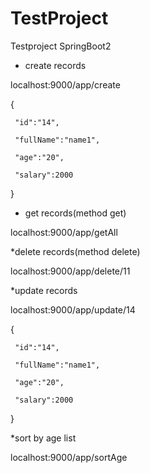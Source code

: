 # TestProject
Testproject SpringBoot2



* create records

localhost:9000/app/create



{

	 "id":"14",

	 "fullName":"name1",

	 "age":"20",

	 "salary":2000

	

}

* get records(method get)

localhost:9000/app/getAll



*delete records(method delete)



localhost:9000/app/delete/11

*update records

localhost:9000/app/update/14

{

	 "id":"14",

	 "fullName":"name1",

	 "age":"20",

	 "salary":2000

	

}



*sort by age list



localhost:9000/app/sortAge
